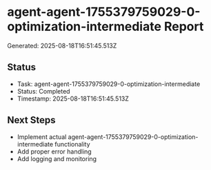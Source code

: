 # agent-agent-1755379759029-0-optimization-intermediate Report

Generated: 2025-08-18T16:51:45.513Z

## Status
- Task: agent-agent-1755379759029-0-optimization-intermediate
- Status: Completed
- Timestamp: 2025-08-18T16:51:45.513Z

## Next Steps
- Implement actual agent-agent-1755379759029-0-optimization-intermediate functionality
- Add proper error handling
- Add logging and monitoring
